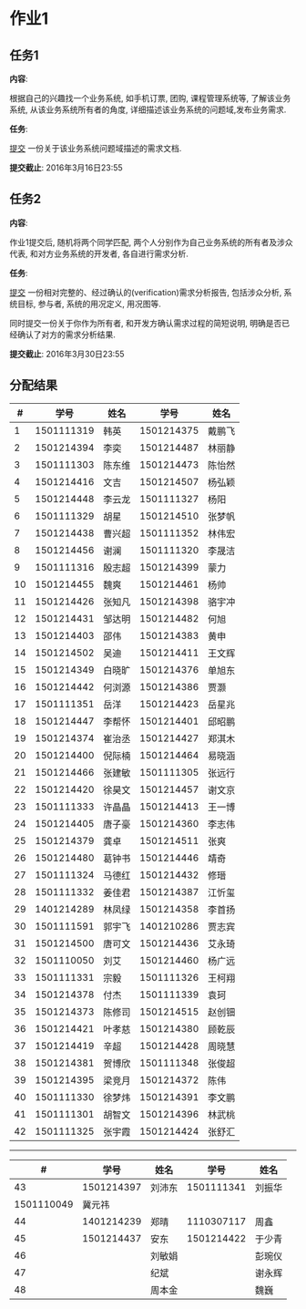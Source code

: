 # 作业1

## 任务1

**内容**:

根据自己的兴趣找一个业务系统, 如手机订票, 团购, 课程管理系统等, 了解该业务系统,  从该业务系统所有者的角度, 详细描述该业务系统的问题域,发布业务需求.

**任务**:

[提交](http://course.pku.edu.cn) 一份关于该业务系统问题域描述的需求文档.

**提交截止**: 2016年3月16日23:55

## 任务2

**内容**:

作业1提交后, 随机将两个同学匹配, 两个人分别作为自己业务系统的所有者及涉众代表, 和对方业务系统的开发者, 各自进行需求分析.

**任务**:

[提交](http://course.pku.edu.cn) 一份相对完整的、经过确认的(verification)需求分析报告, 包括涉众分析, 系统目标, 参与者, 系统的用况定义, 用况图等.

同时提交一份关于你作为所有者, 和开发方确认需求过程的简短说明, 明确是否已经确认了对方的需求分析结果.

**提交截止**: 2016年3月30日23:55

## 分配结果

\# |   学号  |姓名|   学号 | 姓名 
--|---------|----|--------|----
1|1501111319|韩英|1501214375|戴鹏飞
2|1501214394|李奕|1501214487|林丽静
3|1501111303|陈东维|1501214473|陈怡然
4|1501214416|文吉|1501214507|杨弘颖
5|1501214448|李云龙|1501111327|杨阳
6|1501111329|胡星|1501214510|张梦帆
7|1501214438|曹兴超|1501111352|林伟宏
8|1501214456|谢澜|1501111320|李晟洁
9|1501111316|殷志超|1501214399|蒙力
10|1501214455|魏爽|1501214461|杨帅
11|1501214426|张知凡|1501214398|骆宇冲
12|1501214431|邹达明|1501214482|何旭
13|1501214403|邵伟|1501214383|黄申
14|1501214502|吴迪|1501214411|王文辉
15|1501214349|白晓旷|1501214376|单旭东
16|1501214442|何浏源|1501214386|贾灏
17|1501111351|岳洋|1501214423|岳星兆
18|1501214447|李帮怀|1501214401|邱昭鹏
19|1501214374|崔治丞|1501214427|郑淇木
20|1501214400|倪际楠|1501214464|易晓涵
21|1501214466|张建敏|1501111305|张远行
22|1501214420|徐昊文|1501214457|谢文京
23|1501111333|许晶晶|1501214413|王一博
24|1501214405|唐子豪|1501214360|李志伟
25|1501214379|龚卓|1501214511|张爽
26|1501214480|葛钟书|1501214446|靖奇
27|1501111324|马德红|1501214432|修瑨
28|1501111332|姜佳君|1501214387|江忻玺
29|1401214289|林凤绿|1501214358|李首扬
30|1501111591|郭宇飞|1401210286|贾志宾
31|1501214500|唐可文|1501214436|艾永琦
32|1501110050|刘艾|1501214460|杨广远
33|1501111331|宗毅|1501111326|王柯翔
34|1501214378|付杰|1501111339|袁珂
35|1501214373|陈修司|1501214515|赵创钿
36|1501214421|叶孝慈|1501214380|顾乾辰
37|1501214419|辛超|1501214428|周晓慧
38|1501214381|贺博欣|1501111348|张俊超
39|1501214395|梁竞月|1501214372|陈伟
40|1501111330|徐梦炜|1501214391|李文鹏
41|1501111301|胡智文|1501214396|林武桃
42|1501111325|张宇霞|1501214424|张舒汇

----
    
\#|  学号 | 姓名 | 学号| 姓名 
--|---------|----|--------|----
43 |  1501214397 | 刘沛东|  1501111341 | 刘振华
 | 1501110049 | 冀元祎 | |
44 |  1401214239 | 郑晴 | 1110307117 | 周鑫 
45 |  1501214437 | 安东 | 1501214422 | 于少青
46 |  | 刘敏娟 | | 彭琬仪
47 |  | 纪斌 | | 谢永辉
48 |  | 周本金 | | 魏巍

